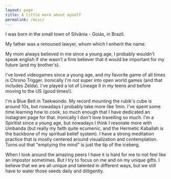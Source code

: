 ```yaml
---
layout: page
title: A little more about myself
permalink: /misc/
---
```


I was born in the small town of Silvânia - Goiás, in Brazil.

My father was a renouned lawyer, whom which I enherit the name.

My mom always believed in me since a young age, I probably wouldn't speak
english if she wasn't a firm believer that it would be important for my future
(and my brother's).

I've loved videogames since a young age, and my favorite game of all
times is Chrono Trigger. Ironically I'm not super into open world games (and
that includes Zelda). I've played a lot of Lineage II in my teens and before
moving to the US (good times!).

I'm a Blue Belt in Taekwondo. My record mounting the rubik's cube is around
10s, but nowadays I probably take more like 1min. I've spent some time
learning how to cook, so much enough that I have dedicated an instagram page
for that. Ironically I don't love travelling so much. I'm a Spiritist since a
young age, but nowadays I think I resonate more with Umbanda (but really my
faith quite ecumenic, and the Hermetic Kaballah is the backbone of my
spiritual belief system).  I have a strong meditation practice that is
mostly centered around visualization and contemplation. Turns out that
"emptying the mind" is just the tip of the iceberg.

When I look around the amazing peers I have it is hard for me to not feel
like an impostor sometimes. But I try to focus on me and on my unique gifts.
I believe that we are all unique and talented in different ways, but we still
have to water those seeds daily and dilligently.
